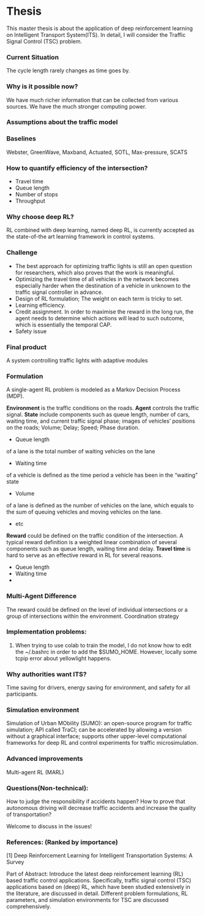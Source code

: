 # Thesis

This master thesis is about the application of deep reinforcement learning on Intelligent Transport System(ITS). In detail, I will consider the Traffic Signal Control (TSC) problem.

### Current Situation

The cycle length rarely changes as time goes by.

### Why is it possible now?

We have much richer information that can be collected from various sources.
We have the much stronger computing power.

### Assumptions about the traffic model

### Baselines

Webster, GreenWave, Maxband, Actuated, SOTL, Max-pressure, SCATS

### How to quantify efficiency of the intersection?

- Travel time
- Queue length
- Number of stops
- Throughput


### Why choose deep RL?

RL combined with deep learning, named deep RL, is currently accepted as the state-of-the art learning framework in control systems.

### Challenge

- The best approach for optimizing traffic lights is still an open question for researchers, which also proves that the work is meaningful.
- Optimizing the travel time of all vehicles in the network becomes especially harder when the destination of a vehicle in unknown to the traffic signal controller in advance.
- Design of RL formulation; The weight on each term is tricky to set.
- Learning efficiency.
- Credit assignment. In order to maximise the reward in the long run, the agent needs to determine which actions will lead to such outcome, which is essentially the temporal CAP.
- Safety issue

### Final product

A system controlling traffic lights with adaptive modules

### Formulation

A single-agent RL problem is modeled as a Markov Decision Process (MDP).

**Environment** is the traffic conditions on the roads.
**Agent** controls the traffic signal.
**State** include components such as queue length, number of cars, waiting time, and current traffic signal phase; images of vehicles’ positions on the roads;  Volume; Delay; Speed; Phase duration.

- Queue length

of a lane is the total number of waiting vehicles on the lane

- Waiting time

of a vehicle is defined as the time period a vehicle has been in the “waiting” state

- Volume

of a lane is defined as the number of vehicles on the lane, which equals to the sum of queuing vehicles and moving vehicles on the lane.

- etc

**Reward** could be defined on the traffic condition of the intersection. A typical reward definition is a weighted linear combination of several components such as queue length, waiting time and delay. **Travel time** is hard to serve as an effective reward in RL for several reasons.

- Queue length
- Waiting time
- 

### Multi-Agent Difference

The reward could be defined on the level of individual intersections or a group of intersections within the environment.
Coordination strategy



### Implementation problems:

1. When trying to use colab to train the model, I do not know how to edit the ~/.bashrc in order to add the $SUMO_HOME. However, locally some tcpip error about yellowlight happens.

### Why authorities want ITS?

Time saving for drivers, energy saving for environment, and safety for all participants.

### Simulation environment

Simulation of Urban MObility (SUMO): an open-source program for traffic simulation; API called TraCI; can be accelerated by allowing a version without a graphical interface;  supports other upper-level computational frameworks for deep RL and control experiments for traffic microsimulation.

### Advanced improvements

Multi-agent RL (MARL)

### Questions(Non-technical):

How to judge the responsibility if accidents happen?
How to prove that autonomous driving will decrease traffic accidents and increase the quality of transportation?

Welcome to discuss in the issues!

### References: (Ranked by importance)

[1] Deep Reinforcement Learning for Intelligent Transportation Systems: A Survey

Part of Abstract: Introduce the latest deep reinforcement learning (RL) based traffic control applications. Specifically, traffic signal control (TSC) applications based on (deep) RL, which have been studied extensively in the literature, are discussed in detail. Different problem formulations, RL parameters, and simulation environments for TSC are discussed comprehensively.   
